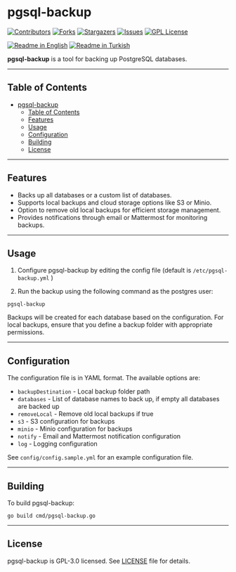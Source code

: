 # pgsql-backup

[![Contributors][contributors-shield]][contributors-url]
[![Forks][forks-shield]][forks-url]
[![Stargazers][stars-shield]][stars-url]
[![Issues][issues-shield]][issues-url]
[![GPL License][license-shield]][license-url]

[![Readme in English](https://img.shields.io/badge/Readme-English-blue)](README.md)
[![Readme in Turkish](https://img.shields.io/badge/Readme-Turkish-red)](README.tr.md)

**pgsql-backup** is a tool for backing up PostgreSQL databases.

---

## Table of Contents

- [pgsql-backup](#pgsql-backup)
  - [Table of Contents](#table-of-contents)
  - [Features](#features)
  - [Usage](#usage)
  - [Configuration](#configuration)
  - [Building](#building)
  - [License](#license)

---

## Features

- Backs up all databases or a custom list of databases.
- Supports local backups and cloud storage options like S3 or Minio.
- Option to remove old local backups for efficient storage management.
- Provides notifications through email or Mattermost for monitoring backups.

---

## Usage

1. Configure pgsql-backup by editing the config file (default is `/etc/pgsql-backup.yml` )

2. Run the backup using the following command as the postgres user:

```
pgsql-backup
```

Backups will be created for each database based on the configuration. For local backups, ensure that you define a backup folder with appropriate permissions.

---

## Configuration

The configuration file is in YAML format. The available options are:

- `backupDestination` - Local backup folder path
- `databases` - List of database names to back up, if empty all databases are backed up
- `removeLocal` - Remove old local backups if true
- `s3` - S3 configuration for backups
- `minio` - Minio configuration for backups
- `notify` - Email and Mattermost notification configuration
- `log` - Logging configuration

See `config/config.sample.yml` for an example configuration file.

---

## Building

To build pgsql-backup:

```
go build cmd/pgsql-backup.go
```

---

## License

pgsql-backup is GPL-3.0 licensed. See [LICENSE](LICENSE) file for details.

[contributors-shield]: https://img.shields.io/github/contributors/monobilisim/pgsql-backup.svg?style=for-the-badge
[contributors-url]: https://github.com/monobilisim/pgsql-backup/graphs/contributors
[forks-shield]: https://img.shields.io/github/forks/monobilisim/pgsql-backup.svg?style=for-the-badge
[forks-url]: https://github.com/monobilisim/pgsql-backup/network/members
[stars-shield]: https://img.shields.io/github/stars/monobilisim/pgsql-backup.svg?style=for-the-badge
[stars-url]: https://github.com/monobilisim/pgsql-backup/stargazers
[issues-shield]: https://img.shields.io/github/issues/monobilisim/pgsql-backup.svg?style=for-the-badge
[issues-url]: https://github.com/monobilisim/pgsql-backup/issues
[license-shield]: https://img.shields.io/github/license/monobilisim/pgsql-backup.svg?style=for-the-badge
[license-url]: https://github.com/monobilisim/pgsql-backup/blob/master/LICENSE.txt